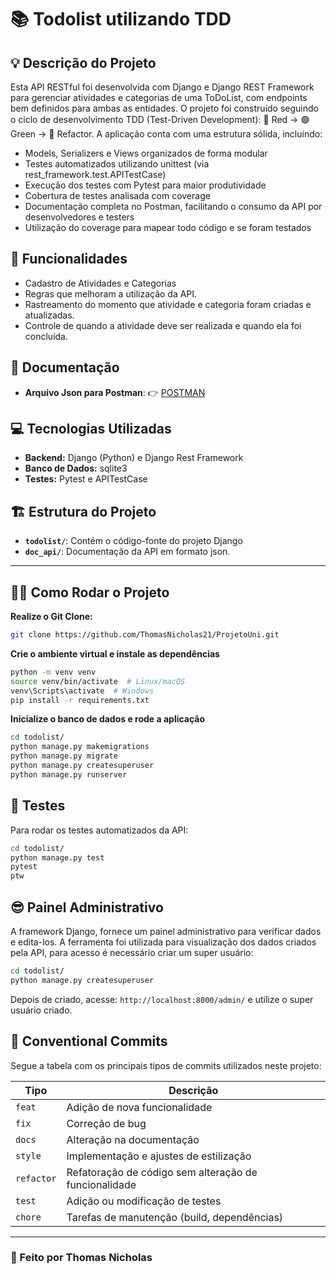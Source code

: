 # 📚 Todolist utilizando TDD

## 💡 Descrição do Projeto
Esta API RESTful foi desenvolvida com Django e Django REST Framework para gerenciar atividades e categorias de uma ToDoList, com endpoints bem definidos para ambas as entidades.
O projeto foi construído seguindo o ciclo de desenvolvimento TDD (Test-Driven Development):
🔴 Red → 🟢 Green → 🔵 Refactor.
A aplicação conta com uma estrutura sólida, incluindo:
- Models, Serializers e Views organizados de forma modular
- Testes automatizados utilizando unittest (via rest_framework.test.APITestCase)
- Execução dos testes com Pytest para maior produtividade
- Cobertura de testes analisada com coverage
- Documentação completa no Postman, facilitando o consumo da API por desenvolvedores e testers
- Utilização do coverage para mapear todo código e se foram testados

## 🎯 Funcionalidades
- Cadastro de Atividades e Categorias
- Regras que melhoram a utilização da API.
- Rastreamento do momento que atividade e categoria foram criadas e atualizadas.
- Controle de quando a atividade deve ser realizada e quando ela foi concluída.

## 📂 Documentação

- **Arquivo Json para Postman**: 👉 [POSTMAN](https://github.com/ThomasNicholas21/ProjetoToDoList/blob/master/doc_api/Todolist.postman_collection.json)

## 💻 Tecnologias Utilizadas
- **Backend:** Django (Python) e Django Rest Framework 
- **Banco de Dados:** sqlite3
- **Testes:** Pytest e APITestCase

## 🏗 Estrutura do Projeto
- **`todolist/`**: Contém o código-fonte do projeto Django
- **`doc_api/`**: Documentação da API em formato json.

---

## 🙋‍♂️ Como Rodar o Projeto

**Realize o Git Clone:**
```bash
git clone https://github.com/ThomasNicholas21/ProjetoUni.git
```

**Crie o ambiente virtual e instale as dependências**
 ```bash
 python -m venv venv
 source venv/bin/activate  # Linux/macOS
 venv\Scripts\activate  # Windows
 pip install -r requirements.txt
 ```

**Inicialize o banco de dados e rode a aplicação**
 ```bash
 cd todolist/
 python manage.py makemigrations
 python manage.py migrate
 python manage.py createsuperuser
 python manage.py runserver
 ```

## 📌 Testes
Para rodar os testes automatizados da API:
```bash
cd todolist/
python manage.py test
pytest
ptw
```

## 😎 Painel Administrativo

A framework Django, fornece um painel administrativo para verificar dados e edita-los. A ferramenta foi utilizada para visualização dos dados criados pela API, para acesso é necessário criar um super usuário:
```bash
cd todolist/
python manage.py createsuperuser
```
Depois de criado, acesse: `http://localhost:8000/admin/` e utilize o super usuário criado.


## 🚀 Conventional Commits
Segue a tabela com os principais tipos de commits utilizados neste projeto:

| Tipo | Descrição |
|------|-----------|
| `feat` | Adição de nova funcionalidade |
| `fix` | Correção de bug |
| `docs` | Alteração na documentação |
| `style` | Implementação e ajustes de estilização |
| `refactor` | Refatoração de código sem alteração de funcionalidade |
| `test` | Adição ou modificação de testes |
| `chore` | Tarefas de manutenção (build, dependências) |

---


### 🚀 Feito por Thomas Nicholas
